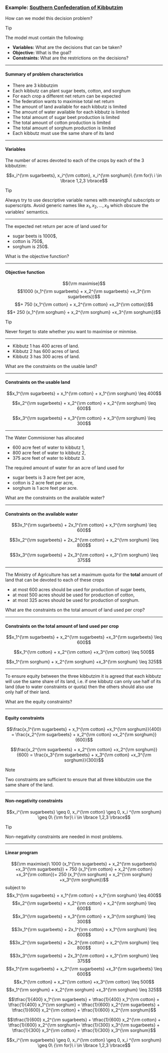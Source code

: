 ### Example: <a href="markdown-viewer.html?file=03-lecture/kibbutzim.md" data-preview-link>Southern Confederation of Kibbutzim <i class="fa-solid fa-magnifying-glass"></i></a>

How can we model this decision problem?

> [!TIP]
> The model must contain the following:
> - **Variables:** What are the decisions that can be taken?
> - **Objective:** What is the goal?
> - **Constraints:** What are the restrictions on the decisions?

---

#### Summary of problem characteristics ####

- There are 3 kibbutzim
- Each kibbutz can plant sugar beets, cotton, and sorghum
- For each crop a different net return can be expected 
- The federation wants to maximise total net return
- The amount of land available for each kibbutz is limited
- The amount of water available for each kibbutz is limited
- The total amount of sugar beet production is limited
- The total amount of cotton production is limited
- The total amount of sorghum production is limited
- Each kibbutz must use the same share of its land

---


#### Variables ####

The number of acres devoted to each of the crops by each of the 3 kibbutzim:<!-- .element: class="fragment" data-fragment-index="1" -->

$$x_i^{\rm sugarbeets}, x_i^{\rm cotton}, x_i^{\rm sorghum}\ {\rm for}\ i \in \lbrace 1,2,3 \rbrace$$ <!-- .element: class="fragment" data-fragment-index="1" -->

> [!TIP]
> Always try to use descriptive variable names with meaningful subscripts or superscripts. Avoid generic names like $x_1, x_2, \ldots, x_9$ which obscure the variables' semantics.
<!-- .element: class="fragment" data-fragment-index="2" -->

---


The expected net return per acre of land used for

- sugar beets is 1000$,
- cotton is 750$,
- sorghum is 250$.

What is the objective function?


---


#### Objective function ####

$${\rm maximise}$$ <!-- .element: class="fragment"  -->
$$1000 (x_1^{\rm sugarbeets} + x_2^{\rm sugarbeets} +x_3^{\rm sugarbeets})$$ <!-- .element: class="fragment"  -->
$$+ 750 (x_1^{\rm cotton} + x_2^{\rm cotton} +x_3^{\rm cotton})$$ <!-- .element: class="fragment"  -->
$$+ 250 (x_1^{\rm sorghum} + x_2^{\rm sorghum} +x_3^{\rm sorghum})$$ <!-- .element: class="fragment"  -->

> [!TIP]
> Never forget to state whether you want to maximise or minmise.
<!-- .element: class="fragment"-->

---

- Kibbutz 1 has 400 acres of land.
- Kibbutz 2 has 600 acres of land.
- Kibbutz 3 has 300 acres of land.

What are the constraints on the usable land?

---

#### Constraints on the usable land ####

$$x_1^{\rm sugarbeets} + x_1^{\rm cotton}  + x_1^{\rm sorghum} \leq 400$$ <!-- .element: class="fragment"  -->

$$x_2^{\rm sugarbeets} + x_2^{\rm cotton}  + x_2^{\rm sorghum} \leq 600$$ <!-- .element: class="fragment"  -->

$$x_3^{\rm sugarbeets} + x_3^{\rm cotton}  + x_3^{\rm sorghum} \leq 300$$ <!-- .element: class="fragment"  -->

---

The Water Commisioner has allocated

- 600 acre feet of water to kibbutz 1,
- 800 acre feet of water to kibbutz 2,
- 375 acre feet of water to kibbutz 3.

The required amount of water for an acre of land used for

- sugar beets is 3 acre feet per acre,
- cotton is 2 acre feet per acre,
- sorghum is 1 acre feet per acre.

What are the constraints on the available water?

---

#### Constraints on the available water ####

$$3x_1^{\rm sugarbeets} + 2x_1^{\rm cotton}  + x_1^{\rm sorghum} \leq 600$$ <!-- .element: class="fragment"  -->

$$3x_2^{\rm sugarbeets} + 2x_2^{\rm cotton}  + x_2^{\rm sorghum} \leq 800$$ <!-- .element: class="fragment"  -->

$$3x_3^{\rm sugarbeets} + 2x_3^{\rm cotton}  + x_3^{\rm sorghum} \leq 375$$ <!-- .element: class="fragment"  -->

---

The Ministry of Agriculture has set a maximum quota
for the **total** amount of land that can be devoted to each of
these crops

- at most 600 acres should be used for production of sugar beets,
- at most 500 acres should be used for production of cotton,
- at most 325 acres should be used for production of sorghum.

What are the constraints on the total amount of land used per crop?

---

#### Constraints on the total amount of land used per crop ####

$$x_1^{\rm sugarbeets} + x_2^{\rm sugarbeets} +x_3^{\rm sugarbeets} \leq 600$$ <!-- .element: class="fragment"  -->

$$x_1^{\rm cotton} + x_2^{\rm cotton} +x_3^{\rm cotton} \leq 500$$ <!-- .element: class="fragment"  -->

$$x_1^{\rm sorghum} + x_2^{\rm sorghum} +x_3^{\rm sorghum} \leq 325$$ <!-- .element: class="fragment"  -->

---

To ensure equity between the three kibbutzim it is agreed that each kibbutz will use the same share of its land, i.e. if one kibbutz can only use half of its land (due to water constraints or quota) then the others should also use only half of their land.

What are the equity constraints?


---

#### Equity constraints ####

$$\frac{x_1^{\rm sugarbeets} + x_1^{\rm cotton} +x_1^{\rm sorghum}}{400} = \frac{x_2^{\rm sugarbeets} + x_2^{\rm cotton} +x_2^{\rm sorghum}}{600}$$
 <!-- .element: class="fragment"  -->

$$\frac{x_2^{\rm sugarbeets} + x_2^{\rm cotton} +x_2^{\rm sorghum}}{600} =  \frac{x_3^{\rm sugarbeets} + x_3^{\rm cotton} +x_3^{\rm sorghum}}{300}$$
 <!-- .element: class="fragment"  -->


> [!NOTE]
> Two constraints are sufficient to ensure that all three kibbutzim use the same share of the land.
<!-- .element: class="fragment" -->

---


#### Non-negativity constraints ####

$$x_i^{\rm sugarbeets} \geq 0,  x_i^{\rm cotton} \geq 0,  x_i ^{\rm sorghum} \geq 0\ {\rm for}\ i \in \lbrace 1,2,3 \rbrace$$ <!-- .element: class="fragment" data-fragment-index="1"  -->

> [!TIP]
> Non-negativity constraints are needed in most problems.
<!-- .element: class="fragment" data-fragment-index="1" -->

---

<!-- .slide: style="font-size:50%;"  -->

#### Linear program ####
<!-- .element: style="font-size:200%;"  -->

$${\rm maximise}\ 1000 (x_1^{\rm sugarbeets} + x_2^{\rm sugarbeets} +x_3^{\rm sugarbeets}) + 750 (x_1^{\rm cotton} + x_2^{\rm cotton} +x_3^{\rm cotton})+ 250 (x_1^{\rm sorghum} + x_2^{\rm sorghum} +x_3^{\rm sorghum})$$ 
subject to
$$x_1^{\rm sugarbeets} + x_1^{\rm cotton}  + x_1^{\rm sorghum} \leq 400$$
$$x_2^{\rm sugarbeets} + x_2^{\rm cotton}  + x_2^{\rm sorghum} \leq 600$$
$$x_3^{\rm sugarbeets} + x_3^{\rm cotton}  + x_3^{\rm sorghum} \leq 300$$
$$3x_1^{\rm sugarbeets} + 2x_1^{\rm cotton}  + x_1^{\rm sorghum} \leq 600$$
$$3x_2^{\rm sugarbeets} + 2x_2^{\rm cotton}  + x_2^{\rm sorghum} \leq 800$$ 
$$3x_3^{\rm sugarbeets} + 2x_3^{\rm cotton}  + x_3^{\rm sorghum} \leq 375$$
$$x_1^{\rm sugarbeets} + x_2^{\rm sugarbeets} +x_3^{\rm sugarbeets} \leq 600$$ 
$$x_1^{\rm cotton} + x_2^{\rm cotton} +x_3^{\rm cotton} \leq 500$$
$$x_1^{\rm sorghum} + x_2^{\rm sorghum} +x_3^{\rm sorghum} \leq 325$$

$$\tfrac{1}{400} x_1^{\rm sugarbeets} + \tfrac{1}{400} x_1^{\rm cotton} + \tfrac{1}{400} x_1^{\rm sorghum} = \tfrac{1}{600} x_2^{\rm sugarbeets} + \tfrac{1}{600} x_2^{\rm cotton} + \tfrac{1}{600} x_2^{\rm sorghum}$$

$$\tfrac{1}{600} x_2^{\rm sugarbeets} + \tfrac{1}{600} x_2^{\rm cotton} + \tfrac{1}{600} x_2^{\rm sorghum}= \tfrac{1}{300} x_3^{\rm sugarbeets} + \tfrac{1}{300} x_3^{\rm cotton} + \tfrac{1}{300} x_3^{\rm sorghum}$$

$$x_i^{\rm sugarbeets} \geq 0,  x_i^{\rm cotton} \geq 0,  x_i ^{\rm sorghum} \geq 0\ {\rm for}\ i \in \lbrace 1,2,3 \rbrace$$


